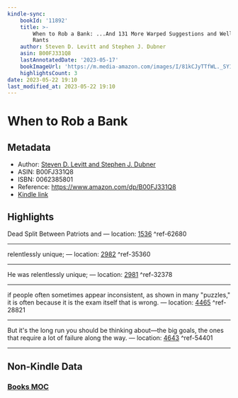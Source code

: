 ```yaml
---
kindle-sync:
    bookId: '11892'
    title: >-
        When to Rob a Bank: ...And 131 More Warped Suggestions and Well-Intended
        Rants
    author: Steven D. Levitt and Stephen J. Dubner
    asin: B00FJ331Q8
    lastAnnotatedDate: '2023-05-17'
    bookImageUrl: 'https://m.media-amazon.com/images/I/81kCJyTTfWL._SY160.jpg'
    highlightsCount: 3
date: 2023-05-22 19:10
last_modified_at: 2023-05-22 19:10
---
```


# When to Rob a Bank

## Metadata

-   Author: [Steven D. Levitt and Stephen J. Dubner](https://www.amazon.comundefined)
-   ASIN: B00FJ331Q8
-   ISBN: 0062385801
-   Reference: https://www.amazon.com/dp/B00FJ331Q8
-   [Kindle link](kindle://book?action=open&asin=B00FJ331Q8)

## Highlights

Dead Split Between Patriots and — location: [1536](kindle://book?action=open&asin=B00FJ331Q8&location=1536) ^ref-62680

---

relentlessly unique; — location: [2982](kindle://book?action=open&asin=B00FJ331Q8&location=2982) ^ref-35360

---

He was relentlessly unique; — location: [2981](kindle://book?action=open&asin=B00FJ331Q8&location=2981) ^ref-32378

---

if people often sometimes appear inconsistent, as shown in many "puzzles," it is often because it is the exam itself that is wrong. — location: [4465](kindle://book?action=open&asin=B00FJ331Q8&location=4465) ^ref-28821

---

But it's the long run you should be thinking about—the big goals, the ones that require a lot of failure along the way. — location: [4643](kindle://book?action=open&asin=B00FJ331Q8&location=4643) ^ref-54401

---

## Non-Kindle Data

### [Books MOC](Books%20MOC.md)
